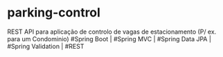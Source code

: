 # parking-control
REST API para aplicação de controlo de vagas de estacionamento (P/ ex. para um Condominio)
#Spring Boot | #Spring MVC | #Spring Data JPA | #Spring Validation | #REST  
